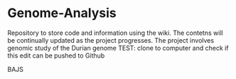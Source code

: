 # Genome-Analysis
Repository to store code and information using the wiki. The contetns will be continually updated as the project progresses. The project involves genomic study of the Durian genome 
TEST: clone to computer and check if this edit can be pushed to Github

BAJS
